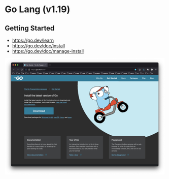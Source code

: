 # Go Lang (v1.19)

## Getting Started

* https://go.dev/learn
* https://go.dev/doc/install
* https://go.dev/doc/manage-install

![go-get-started](./images/go-get-started.png)


